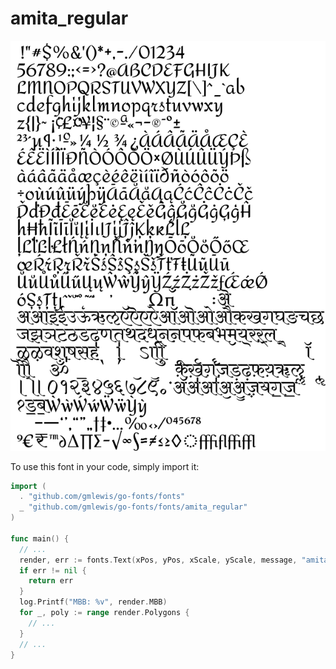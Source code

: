 # amita_regular

![amita_regular](amita_regular.png)

To use this font in your code, simply import it:

```go
import (
  . "github.com/gmlewis/go-fonts/fonts"
  _ "github.com/gmlewis/go-fonts/fonts/amita_regular"
)

func main() {
  // ...
  render, err := fonts.Text(xPos, yPos, xScale, yScale, message, "amita_regular", Center)
  if err != nil {
    return err
  }
  log.Printf("MBB: %v", render.MBB)
  for _, poly := range render.Polygons {
    // ...
  }
  // ...
}
```
